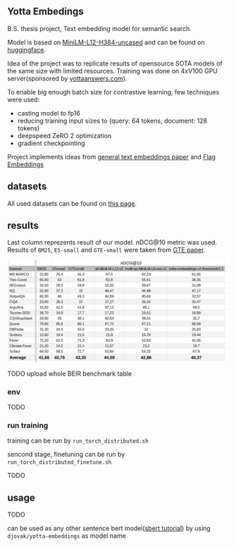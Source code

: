 
## Yotta Embedings


B.S. thesis project, Text embedding model for semantic search.

Model is based on [MiniLM-L12-H384-uncased](https://huggingface.co/microsoft/MiniLM-L12-H384-uncased) and can be found on [huggingface](https://huggingface.co/djovak/yotta-embeddings).

Idea of the project was to replicate results of opensource SOTA models of the same size with limited resources. Training was done on 4xV100 GPU server(sponsored by [yottaanswers.com](http://yottaanswers.com)).

To enable big enough batch size for contrastive learning, few techniques were used:
- casting model to fp16
- reducing training input sizes to (query: 64 tokens, document: 128 tokens)
- deepspeed ZeRO 2 optimization
- gradient checkpointing

Project implements ideas from [general text embeddings paper](https://arxiv.org/pdf/2308.03281.pdf) and [Flag Embeddings](https://github.com/FlagOpen/FlagEmbedding)



## datasets

All used datasets can be found on [this page](https://huggingface.co/datasets/sentence-transformers/embedding-training-data).


## results

Last column reprezents result of our model. nDCG@10 metric was used.
Results of `BM25`, `E5-small` and `GTE-small` were taken from [GTE paper](https://arxiv.org/pdf/2308.03281.pdf).

![yotta embeddings results on datasets from BEIR benchmark](results_extended.png)

TODO upload whole BEIR benchmark table

### env

TODO

### run training

training can be run by `run_torch_distributed.sh`

sencond stage, finetuning can be run by `run_torch_distributed_finetune.sh`

TODO

## usage

TODO

can be used as any other sentence bert model([sbert tutorial](https://www.sbert.net/docs/quickstart.html)) by using `djovak/yotta-embeddings` as model name


